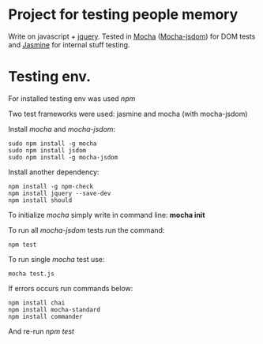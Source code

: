 Project for testing people memory
==================================
Write on javascript + [jquery](https://github.com/jquery/jquery). 
Tested in [Mocha](https://github.com/mochajs/mocha) ([Mocha-jsdom](https://github.com/rstacruz/mocha-jsdom)) 
for DOM tests and [Jasmine](https://github.com/jasmine/jasmine) for internal stuff testing.


Testing env.
==============

For installed testing env was used *npm*

Two test frameworks were used: jasmine and mocha (with mocha-jsdom)

<!--Install *jasmine*:
```
sudo npm install -g jasmine
```

To initialize *jasmine* simply write in the command line: **jasmine init**-->

Install *mocha* and *mocha-jsdom*:

```
sudo npm install -g mocha
sudo npm install jsdom
sudo npm install -g mocha-jsdom
```

Install another dependency:

```
npm install -g npm-check
npm install jquery --save-dev
npm install should
```

To initialize *mocha* simply write in command line: **mocha init**

To run all *mocha-jsdom* tests run the command:
 
```
npm test
```

To run single *mocha* test use:

```
mocha test.js
```

If errors occurs run commands below:

```
npm install chai
npm install mocha-standard
npm install commander
```

And re-run *npm test*